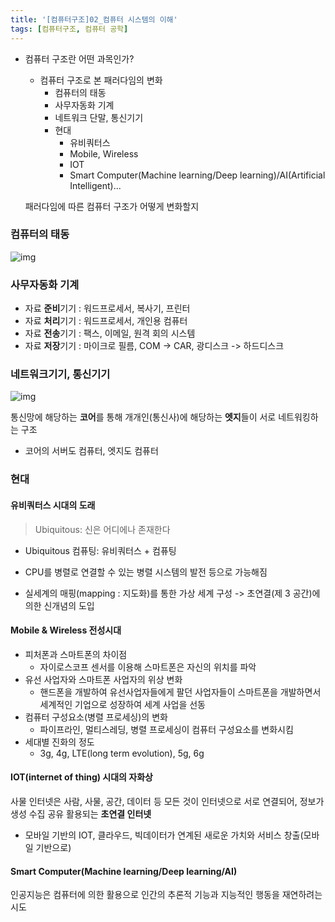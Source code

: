 ```yaml
---
title: '[컴퓨터구조]02_컴퓨터 시스템의 이해'
tags: [컴퓨터구조, 컴퓨터 공학]
---
```


- 컴퓨터 구조란 어떤 과목인가?

  - 컴퓨터 구조로 본 패러다임의 변화
    - 컴퓨터의 태동
    - 사무자동화 기계
    - 네트워크 단말, 통신기기
    - 현대
      - 유비쿼터스
      - Mobile, Wireless
      - IOT
      - Smart Computer(Machine learning/Deep learning)/AI(Artificial Intelligent)...

  패러다임에 따른 컴퓨터 구조가 어떻게 변화할지

### 컴퓨터의 태동

![img](https://media.vlpt.us/images/underlier12/post/6320dff8-a99a-44a9-9b5d-d08ff03f14fc/image.png)

### 사무자동화 기계

- 자료 **준비**기기 : 워드프로세서, 복사기, 프린터
- 자료 **처리**기기 : 워드프로세서, 개인용 컴퓨터
- 자료 **전송**기기 : 팩스, 이메일, 원격 회의 시스템
- 자료 **저장**기기 : 마이크로 필름, COM -> CAR, 광디스크 -> 하드디스크

### 네트워크기기, 통신기기

![img](https://media.vlpt.us/images/underlier12/post/1106b149-03e7-4428-872b-66552a43d3e3/image.png)

통신망에 해당하는 **코어**를 통해 개개인(통신사)에 해당하는 **엣지**들이 서로 네트워킹하는 구조

- 코어의 서버도 컴퓨터, 엣지도 컴퓨터

### 현대

#### 유비쿼터스 시대의 도래

> Ubiquitous: 신은 어디에나 존재한다

- Ubiquitous 컴퓨팅: 유비쿼터스 + 컴퓨팅
- CPU를 병렬로 연결할 수 있는 병렬 시스템의 발전 등으로 가능해짐

- 실세계의 매핑(mapping : 지도화)를 통한 가상 세계 구성 -> 초연결(제 3 공간)에 의한 신개념의 도입

#### Mobile & Wireless 전성시대

- 피처폰과 스마트폰의 차이점
  - 자이로스코프 센서를 이용해 스마트폰은 자신의 위치를 파악
- 유선 사업자와 스마트폰 사업자의 위상 변화
  - 핸드폰을 개발하여 유선사업자들에게 팔던 사업자들이 스마트폰을 개발하면서 세계적인 기업으로 성장하여 세계 사업을 선동
- 컴퓨터 구성요소(병렬 프로세싱)의 변화
  - 파이프라인, 멀티스레딩, 병렬 프로세싱이 컴퓨터 구성요소를 변화시킴
- 세대별 진화의 정도
  - 3g, 4g, LTE(long term evolution), 5g, 6g

#### IOT(internet of thing) 시대의 자화상

사물 인터넷은 사람, 사물, 공간, 데이터 등 모든 것이 인터넷으로 서로 연결되어, 정보가 생성 수집 공유 활용되는 **초연결 인터넷**

- 모바일 기반의 IOT, 클라우드, 빅데이터가 연계된 새로운 가치와 서비스 창출(모바일 기반으로)

#### Smart Computer(Machine learning/Deep learning/AI)

인공지능은 컴퓨터에 의한 활용으로 인간의 추론적 기능과 지능적인 행동을 재연하려는 시도
